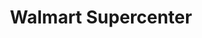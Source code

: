 ---
title: "Walmart Supercenter"
url: /port-st-lucie/walmart-supercenter-south-us-highway/
shop: Supermarkt
---